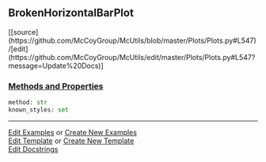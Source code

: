 ## <a id="McUtils.Plots.Plots.BrokenHorizontalBarPlot">BrokenHorizontalBarPlot</a> 
<div class="docs-source-link" markdown="1">
[[source](https://github.com/McCoyGroup/McUtils/blob/master/Plots/Plots.py#L547)/[edit](https://github.com/McCoyGroup/McUtils/edit/master/Plots/Plots.py#L547?message=Update%20Docs)]
</div>



<div class="collapsible-section">
 <div class="collapsible-section collapsible-section-header" markdown="1">
 
### <a class="collapse-link" data-toggle="collapse" href="#methods">Methods and Properties</a> <a class="float-right" data-toggle="collapse" href="#methods"><i class="fa fa-chevron-down"></i></a>

 </div>
 <div class="collapsible-section collapsible-section-body collapse" id="methods" markdown="1">

```python
method: str
known_styles: set
```


 </div>
</div>




___

[Edit Examples](https://github.com/McCoyGroup/McUtils/edit/gh-pages/ci/examples/McUtils/Plots/Plots/BrokenHorizontalBarPlot.md) or 
[Create New Examples](https://github.com/McCoyGroup/McUtils/new/gh-pages/?filename=ci/examples/McUtils/Plots/Plots/BrokenHorizontalBarPlot.md) <br/>
[Edit Template](https://github.com/McCoyGroup/McUtils/edit/gh-pages/ci/docs/McUtils/Plots/Plots/BrokenHorizontalBarPlot.md) or 
[Create New Template](https://github.com/McCoyGroup/McUtils/new/gh-pages/?filename=ci/docs/templates/McUtils/Plots/Plots/BrokenHorizontalBarPlot.md) <br/>
[Edit Docstrings](https://github.com/McCoyGroup/McUtils/edit/master/Plots/Plots.py#L547?message=Update%20Docs)